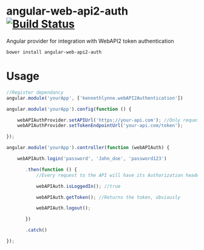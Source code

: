 angular-web-api2-auth [![Build Status](https://travis-ci.org/kennethlynne/angular-web-api2-auth.png?branch=master)](https://travis-ci.org/kennethlynne/angular-web-api2-auth)
=============================

Angular provider for integration with WebAPI2 token authentication

`bower install angular-web-api2-auth`

# Usage
```javascript
//Register dependancy
angular.module('yourApp', ['kennethlynne.webAPI2Authentication'])

angular.module('yourApp').config(function () {

    webAPIAuthProvider.setAPIUrl('https://your-api.com'); //Only requests to this endpoint will get the Authorization headers modified
    webAPIAuthProvider.setTokenEndpointUrl('your-api.com/token');

});

angular.module('yourApp').controller(function (webAPIAuth) {

    webAPIAuth.login('password', 'John_doe', 'password123')

       .then(function () {
           //Every request to the API will have its Authorization header set

           webAPIAuth.isLoggedIn(); //true

           webAPIAuth.getToken(); //Returns the token, obviously

           webAPIAuth.logout();

       })

       .catch()

});

```